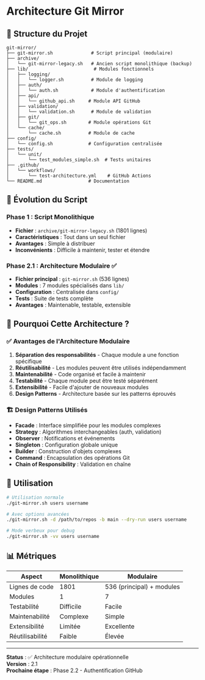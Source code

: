 # Architecture Git Mirror

## 📁 Structure du Projet

```
git-mirror/
├── git-mirror.sh              # Script principal (modulaire)
├── archive/
│   └── git-mirror-legacy.sh   # Ancien script monolithique (backup)
├── lib/                        # Modules fonctionnels
│   ├── logging/
│   │   └── logger.sh          # Module de logging
│   ├── auth/
│   │   └── auth.sh            # Module d'authentification
│   ├── api/
│   │   └── github_api.sh     # Module API GitHub
│   ├── validation/
│   │   └── validation.sh      # Module de validation
│   ├── git/
│   │   └── git_ops.sh        # Module opérations Git
│   └── cache/
│       └── cache.sh          # Module de cache
├── config/
│   └── config.sh             # Configuration centralisée
├── tests/
│   └── unit/
│       └── test_modules_simple.sh  # Tests unitaires
├── .github/
│   └── workflows/
│       └── test-architecture.yml    # GitHub Actions
└── README.md                 # Documentation
```

## 🔄 Évolution du Script

### Phase 1 : Script Monolithique
- **Fichier** : `archive/git-mirror-legacy.sh` (1801 lignes)
- **Caractéristiques** : Tout dans un seul fichier
- **Avantages** : Simple à distribuer
- **Inconvénients** : Difficile à maintenir, tester et étendre

### Phase 2.1 : Architecture Modulaire ✅
- **Fichier principal** : `git-mirror.sh` (536 lignes)
- **Modules** : 7 modules spécialisés dans `lib/`
- **Configuration** : Centralisée dans `config/`
- **Tests** : Suite de tests complète
- **Avantages** : Maintenable, testable, extensible

## 🎯 Pourquoi Cette Architecture ?

### ✅ Avantages de l'Architecture Modulaire
1. **Séparation des responsabilités** - Chaque module a une fonction spécifique
2. **Réutilisabilité** - Les modules peuvent être utilisés indépendamment
3. **Maintenabilité** - Code organisé et facile à maintenir
4. **Testabilité** - Chaque module peut être testé séparément
5. **Extensibilité** - Facile d'ajouter de nouveaux modules
6. **Design Patterns** - Architecture basée sur les patterns éprouvés

### 🏗️ Design Patterns Utilisés
- **Facade** : Interface simplifiée pour les modules complexes
- **Strategy** : Algorithmes interchangeables (auth, validation)
- **Observer** : Notifications et événements
- **Singleton** : Configuration globale unique
- **Builder** : Construction d'objets complexes
- **Command** : Encapsulation des opérations Git
- **Chain of Responsibility** : Validation en chaîne

## 🚀 Utilisation

```bash
# Utilisation normale
./git-mirror.sh users username

# Avec options avancées
./git-mirror.sh -d /path/to/repos -b main --dry-run users username

# Mode verbeux pour debug
./git-mirror.sh -vv users username
```

## 📊 Métriques

| Aspect | Monolithique | Modulaire |
|--------|-------------|-----------|
| Lignes de code | 1801 | 536 (principal) + modules |
| Modules | 1 | 7 |
| Testabilité | Difficile | Facile |
| Maintenabilité | Complexe | Simple |
| Extensibilité | Limitée | Excellente |
| Réutilisabilité | Faible | Élevée |

---
**Status** : ✅ Architecture modulaire opérationnelle  
**Version** : 2.1  
**Prochaine étape** : Phase 2.2 - Authentification GitHub
